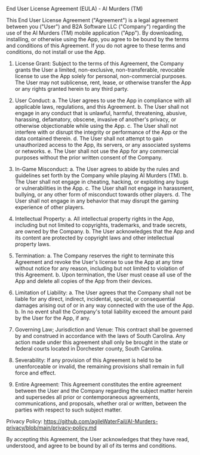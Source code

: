 End User License Agreement (EULA) - AI Murders (TM)

This End User License Agreement ("Agreement") is a legal agreement between you ("User") and B2A Software LLC ("Company") regarding the use of the AI Murders (TM) mobile application ("App"). By downloading, installing, or otherwise using the App, you agree to be bound by the terms and conditions of this Agreement. If you do not agree to these terms and conditions, do not install or use the App.

1. License Grant:
Subject to the terms of this Agreement, the Company grants the User a limited, non-exclusive, non-transferable, revocable license to use the App solely for personal, non-commercial purposes. The User may not sublicense, rent, lease, or otherwise transfer the App or any rights granted herein to any third party.

2. User Conduct:
a. The User agrees to use the App in compliance with all applicable laws, regulations, and this Agreement.
b. The User shall not engage in any conduct that is unlawful, harmful, threatening, abusive, harassing, defamatory, obscene, invasive of another's privacy, or otherwise objectionable while using the App.
c. The User shall not interfere with or disrupt the integrity or performance of the App or the data contained therein.
d. The User shall not attempt to gain unauthorized access to the App, its servers, or any associated systems or networks.
e. The User shall not use the App for any commercial purposes without the prior written consent of the Company.

3. In-Game Misconduct:
a. The User agrees to abide by the rules and guidelines set forth by the Company while playing AI Murders (TM).
b. The User shall not engage in cheating, hacking, or exploiting any bugs or vulnerabilities in the App.
c. The User shall not engage in harassment, bullying, or any other form of misconduct towards other players.
d. The User shall not engage in any behavior that may disrupt the gaming experience of other players.

4. Intellectual Property:
a. All intellectual property rights in the App, including but not limited to copyrights, trademarks, and trade secrets, are owned by the Company.
b. The User acknowledges that the App and its content are protected by copyright laws and other intellectual property laws.

5. Termination:
a. The Company reserves the right to terminate this Agreement and revoke the User's license to use the App at any time without notice for any reason, including but not limited to violation of this Agreement.
b. Upon termination, the User must cease all use of the App and delete all copies of the App from their devices.

6. Limitation of Liability:
a. The User agrees that the Company shall not be liable for any direct, indirect, incidental, special, or consequential damages arising out of or in any way connected with the use of the App.
b. In no event shall the Company's total liability exceed the amount paid by the User for the App, if any.

7. Governing Law; Jurisdiction and Venue:
This contract shall be governed by and construed in accordance with the laws of South Carolina. Any action made under this agreement shall only be brought in the state or federal courts located in Dorchester county, South Carolina.

8. Severability:
If any provision of this Agreement is held to be unenforceable or invalid, the remaining provisions shall remain in full force and effect.

9. Entire Agreement:
This Agreement constitutes the entire agreement between the User and the Company regarding the subject matter herein and supersedes all prior or contemporaneous agreements, communications, and proposals, whether oral or written, between the parties with respect to such subject matter.

Privacy Policy: https://github.com/agileWaterFail/AI-Murders-privacy/blob/main/privacy-policy.md

By accepting this Agreement, the User acknowledges that they have read, understood, and agree to be bound by all of its terms and conditions.
